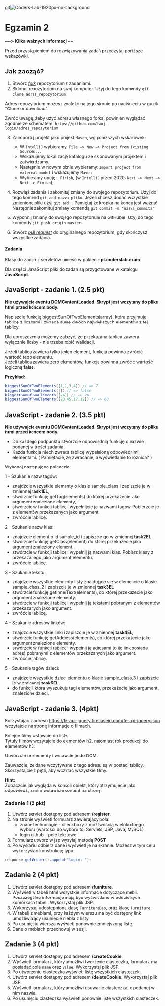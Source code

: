 git![Coders-Lab-1920px-no-background](https://user-images.githubusercontent.com/152855/73064373-5ed69780-3ea1-11ea-8a71-3d370a5e7dd8.png)

# Egzamin 2
********~~> Kilka ważnych informacji********~~

Przed przystąpieniem do rozwiązywania zadań przeczytaj poniższe wskazówki.

## Jak zacząć?

1. Stwórz [*fork*](https://guides.github.com/activities/forking/) repozytorium z zadaniami.
2. Sklonuj repozytorium na swój komputer. Użyj do tego komendy `git clone adres_repozytorium`.

Adres repozytorium możesz znaleźć na jego stronie po naciśnięciu w guzik "Clone or download".

Zwróć uwagę, żeby użyć adresu własnego forka, powinien wyglądać zgodnie ze schematem:
`https://github.com/twoj-login/adres_repozytorium`


3. Zaimportuj projekt jako projekt `Maven`, wg poniższych wskazówek:

	* W `IntelliJ` wybieramy: `File –> New –> Project from Existing Sources...`
	* Wskazujemy lokalizację katalogu ze sklonowanym projektem i zatwierdzamy.
	* Następnie w nowym oknie wybieramy: `Import project from external model` i wskazujemy `Maven`
	* Wybieramy opcję: ` Finish`, (w `IntelliJ` przed 2020: `Next –> Next –> Next –> Finish`);

4. Rozwiąż zadania i zakomituj zmiany do swojego repozytorium. Użyj do tego komend `git add nazwa_pliku`.
Jeżeli chcesz dodać wszystkie zmienione pliki użyj `git add .` 
Pamiętaj że kropka na końcu jest ważna!
Następnie zakomituj zmiany komendą `git commit -m "nazwa_commita"`
5. Wypchnij zmiany do swojego repozytorium na GitHubie.  Użyj do tego komendy `git push origin master`.
6. Stwórz [*pull request*](https://help.github.com/articles/creating-a-pull-request) do oryginalnego repozytorium, gdy skończysz wszystkie zadania.
    

#### Zadania
Klasy do zadań z servletów umieść w pakiecie **pl.coderslab.exam**.

Dla części JavaScript pliki do zadań są przygotowane w katalogu **JavaScript**.



## JavaScript - zadanie 1. (2.5 pkt)

**Nie używajcie eventu DOMContentLoaded. Skrypt jest wczytany do pliku html przed końcem body.**

Napiszcie funkcję biggestSumOfTwoElements(array), która przyjmuje tablicę z liczbami i zwraca sumę dwóch największych elementów z tej tablicy. 

Dla uproszczenia możemy założyć, że przekazana tablica zawiera wyłącznie liczby - nie trzeba robić walidacji.

Jeżeli tablica zawiera tylko jeden element, funkcja powinna zwrócić wartość tego elementu.  
Jeżeli tablica zawiera zero elementów, funkcja powinna zwrócić wartość logiczną **false**.

**Przykład:**
```js
biggestSumOfTwoElements([1,2,3,4]) // => 7
biggestSumOfTwoElements([]) // => false
biggestSumOfTwoElements([76]) // => 76
biggestSumOfTwoElements([23,45,17,12]) // => 68
```

## JavaScript - zadanie 2. (3.5 pkt)

**Nie używajcie eventu DOMContentLoaded. Skrypt jest wczytany do pliku html przed końcem body.**

- Do każdego podpunktu stwórzcie odpowiednią funkcję o nazwie podanej w treści zadania.
- Każda funkcja niech zwraca tablicę wypełnioną odpowiednimi elementami. ( Pamiętacie, że zwracanie, a wyświetlanie to różnica? )

Wykonaj następujące polecenia:

1 - Szukanie nazw tagów:
- znajdźcie wszystkie elementy o klasie sample_class i zapiszcie je w zmiennej **task1EL**,
- stwórzcie funkcję getTag(elements) do której przekażecie jako argument znalezione elementy,
- stwórzcie w funkcji tablicę i wypełnijcie ją nazwami tagów. Pobierzcie je z elementów przekazanych jako argument.
- zwróćcie tablicę.

2 - Szukanie nazw klas:
- znajdźcie element o id sample_id i zapiszcie go w zmiennej **task2EL**
- stwórzcie funkcję getClass(element) do której przekażecie jako argument znaleziony element.
- stwórzcie w funkcji tablicę i wypełnij ją nazwami klas. Pobierz klasy z przekazanego jako argument elementu.
- zwróćcie tablicę.

3 - Szukanie tekstu:
- znajdźcie wszystkie elementy listy znajdujące się w elemencie o klasie sample_class_2 i zapiszcie je w zmiennej **task3EL**
- stwórzcie funkcję getInnerText(elements), do której przekażecie jako argument znalezione elementy.
- stwórzcie w funkcji tablicę i wypełnij ją tekstami pobranymi z elementów przekazanych jako argument.
- zwróćcie tablicę.

4 - Szukanie adresów linków:
- znajdźcie wszystkie linki i zapiszcie je w zmiennej **task4EL**,
- stwórzcie funkcję getAddress(elements), do której przekażecie jako argument znalezione elementy.
- stwórzcie w funkcji tablicę i wypełnij ją adresami (o ile link posiada adres) pobranymi z elementów przekazanych jako argument.
- zwróćcie tablicę.

5 - Szukanie tagów dzieci:
- znajdźcie wszystkie dzieci elementu o klasie sample_class_3 i zapiszcie je w zmiennej **task5EL**,
- do funkcji, która wyszukuje tagi elementów, przekażecie jako argument, znalezione dzieci.

## JavaScript - zadanie 3. (4pkt)

Korzystając z adresu https://fe-api-jquery.firebaseio.com/fe-api-jquery.json wczytajcie na stronę informacje o filmach. 

Kolejne filmy wstawcie do listy.  
Tytuły filmów wczytajcie do elementów h2, natomiast rok produkcji do elementów h3. 

Utwórzcie te elementy i wstawcie je do DOM. 

Zauważcie, że dane wczytywane z tego adresu są w postaci tablicy. 
Skorzystajcie z pętli, aby wczytać wszystkie filmy.

**Hint:**  
 Zobaczcie jak wygląda w konsoli obiekt, który otrzymujecie jako odpowiedź, zanim wstawicie content na stronę.



### Zadanie 1 (2 pkt)

1. Utwórz servlet dostępny pod adresem **/register**.
2. Na stronie wyświetl formularz zawierający pola:
    * znane technologie - checkboxy z możliwością wielokrotnego wyboru 
    (wartości do wyboru to: Servlets, JSP, Java, MySQL)
    * login github - pole tekstowe
3. Formularz utwórz w jsp wysyłaj metodą **POST**
4. Po wysłaniu odbierz dane i wyświetl je na ekranie. Możesz w tym celu wykorzystać konstrukcję typu:

```java
response.getWriter().append("login: ");
```


## Zadanie 2 (4 pkt)

1. Utwórz servlet dostępny pod adresem **/furniture**.
2. Wyświetl w tabeli html wszystkie informacje dotyczące mebli. 
Poszczególne informacje mają być wyświetlane w oddzielnych komórkach tabeli. Wykorzystaj plik JSP.
3. Wykorzystaj udostępnioną klasę `FurnitureDao`, oraz klasę `Furniture`.
4. W tabeli z meblami, przy każdym wierszu ma być dostępny link umożliwiający usunięcie mebla z listy.
5. Po usunięciu wiersza wyświetl ponownie zmniejszoną listę.
6. Dane o meblach przechowuj w sesji.


## Zadanie 3 (4 pkt)

1. Utwórz servlet dostępny pod adresem **/createCookie**.
2. Wyświetl formularz, który umożliwi tworzenie ciasteczka, formularz ma posiadać pola `name` oraz `value`.  Wykorzystaj plik JSP.
3. Po utworzeniu ciasteczka wyświetl listę wszystkich ciasteczek.
4. Utwórz servlet dostępny pod adresem **/deleteCookie**. Wykorzystaj plik JSP.
5. Wyświetl formularz, który umożliwi usuwanie ciasteczka, o podanej w nim nazwie.
6. Po usunięciu ciasteczka wyświetl ponownie listę wszystkich ciasteczek. 
